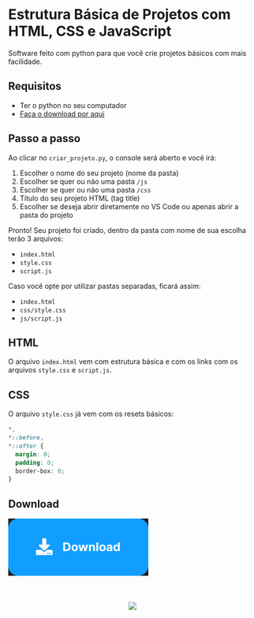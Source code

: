 # Estrutura Básica de Projetos com HTML, CSS e JavaScript

Software feito com python para que você crie projetos básicos com mais facilidade.

## Requisitos

- Ter o python no seu computador
- [Faça o download por aqui](https://www.python.org/downloads/)

## Passo a passo

Ao clicar no `criar_projeto.py`, o console será aberto e você irá:

1. Escolher o nome do seu projeto (nome da pasta)
2. Escolher se quer ou não uma pasta `/js`
3. Escolher se quer ou não uma pasta `/css`
4. Título do seu projeto HTML (tag title)
5. Escolher se deseja abrir diretamente no VS Code ou apenas abrir a pasta do projeto

Pronto! Seu projeto foi criado, dentro da pasta com nome de sua escolha terão 3 arquivos:

- `index.html`
- `style.css`
- `script.js`

Caso você opte por utilizar pastas separadas, ficará assim:

- `index.html`
- `css/style.css`
- `js/script.js`

## HTML

O arquivo `index.html` vem com estrutura básica e com os links com os arquivos `style.css` e `script.js`.

## CSS

O arquivo `style.css` já vem com os resets básicos:

```css
*,
*::before,
*::after {
  margin: 0;
  padding: 0;
  border-box: 0;
}
```

## Download

<a href="https://github.com/oliveirasarah/Estrutura-Basica-Projetos-HTML/releases/download/latest/criar_projeto.py">
  <img src="./assets/download-button.svg"/>
</a>

<div style="margin: 50px auto;"  align="center">
    <img src="http://ForTheBadge.com/images/badges/made-with-python.svg"/>
</div>
